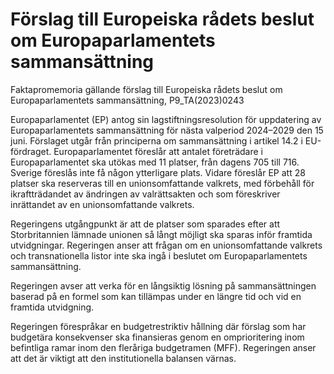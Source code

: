 # Förslag till Europeiska rådets beslut om Europaparlamentets sammansättning

Faktapromemoria gällande förslag till Europeiska rådets beslut om Europaparlamentets sammansättning, P9\_TA(2023\)0243

Europaparlamentet (EP) antog sin lagstiftningsresolution för uppdatering av Europaparlamentets sammansättning för nästa valperiod 2024–2029 den 15 juni. Förslaget utgår från principerna om sammansättning i artikel 14\.2 i EU\-fördraget. Europaparlamentet föreslår att antalet företrädare i Europaparlamentet ska utökas med 11 platser, från dagens 705 till 716\. Sverige föreslås inte få någon ytterligare plats. Vidare föreslår EP att 28 platser ska reserveras till en unionsomfattande valkrets, med förbehåll för ikraftträdandet av ändringen av valrättsakten och som föreskriver inrättandet av en unionsomfattande valkrets.

Regeringens utgångpunkt är att de platser som sparades efter att Storbritannien lämnade unionen så långt möjligt ska sparas inför framtida utvidgningar. Regeringen anser att frågan om en unionsomfattande valkrets och transnationella listor inte ska ingå i beslutet om Europaparlamentets sammansättning.

Regeringen avser att verka för en långsiktig lösning på sammansättningen baserad på en formel som kan tillämpas under en längre tid och vid en framtida utvidgning.

Regeringen förespråkar en budgetrestriktiv hållning där förslag som har budgetära konsekvenser ska finansieras genom en omprioritering inom befintliga ramar inom den fleråriga budgetramen (MFF). Regeringen anser att det är viktigt att den institutionella balansen värnas.
